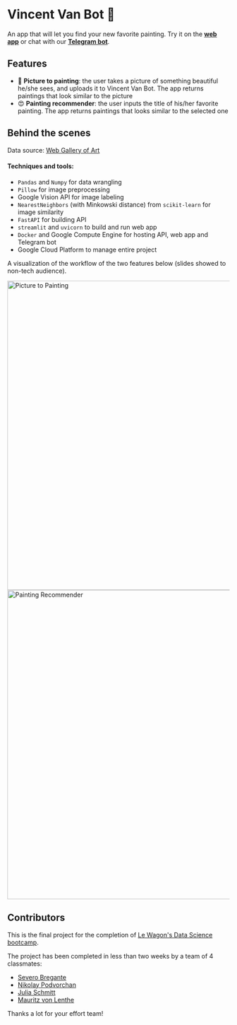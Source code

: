 # Vincent Van Bot 🎨

An app that will let you find your new favorite painting.
Try it on the [**web app**](https://vincentvanbot.com/) or chat with our [**Telegram bot**](https://t.me/vincentvan_bot).

## Features
- 📸 **Picture to painting**: the user takes a picture of something beautiful he/she sees, and uploads it to Vincent Van Bot. The app returns paintings that look similar to the picture
- 😍 **Painting recommender**: the user inputs the title of his/her favorite painting. The app returns paintings that looks similar to the selected one

## Behind the scenes
Data source: [Web Gallery of Art](https://www.wga.hu/database/download/index.html)

#### Techniques and tools:
- `Pandas` and `Numpy` for data wrangling
- `Pillow` for image preprocessing
- Google Vision API for image labeling
- `NearestNeighbors` (with Minkowski distance) from `scikit-learn` for image similarity
- `FastAPI` for building API
- `streamlit` and `uvicorn` to build and run web app
- `Docker` and Google Compute Engine for hosting API, web app and Telegram bot
- Google Cloud Platform to manage entire project


A visualization of the workflow of the two features below (slides showed to non-tech audience). 

<img src="https://user-images.githubusercontent.com/74202982/111287200-472d1600-8643-11eb-89fa-5f5d3c71fad2.png" alt="Picture to Painting" width="700"/>
<img src="https://user-images.githubusercontent.com/74202982/111287324-6461e480-8643-11eb-84df-893c4a7ae103.png" alt="Painting Recommender" width="700"/>


## Contributors
This is the final project for the completion of [Le Wagon's Data Science bootcamp](https://www.lewagon.com/data-science-course/full-time).

The project has been completed in less than two weeks by a team of 4 classmates:
- [Severo Bregante](https://github.com/seve-26)
- [Nikolay Podvorchan](https://github.com/rtnikki)
- [Julia Schmitt](https://github.com/JulSchmitt)
- [Mauritz von Lenthe](https://github.com/maulenthe)

Thanks a lot for your effort team!
